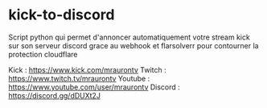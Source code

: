 # kick-to-discord

Script python qui permet d'annoncer automatiquement votre stream kick sur son serveur discord grace au webhook et flarsolverr pour contourner la protection cloudflare

Kick : https://www.kick.com/mraurontv
Twitch : https://www.twitch.tv/mraurontv
Youtube : https://www.youtube.com/user/mraurontv
Discord : https://discord.gg/dDUXt2J
